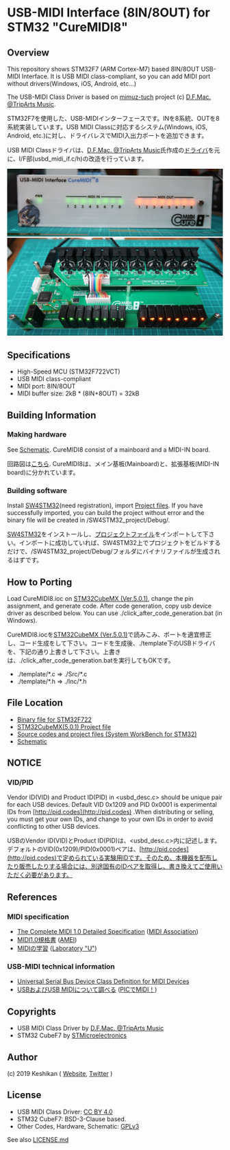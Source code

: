 # USB-MIDI Interface (8IN/8OUT) for STM32 "CureMIDI8"

## Overview

This repository shows STM32F7 (ARM Cortex-M7) based  8IN/8OUT USB-MIDI Interface.
It is USB MIDI class-compliant, so you can add MIDI port without drivers(Windows, iOS, Android, etc...)

The USB-MIDI Class Driver is based on [mimuz-tuch](https://github.com/mimuz/mimuz-tuch) project (c) [D.F.Mac. @TripArts Music](https://github.com/tadfmac).

STM32F7を使用した、USB-MIDIインターフェースです。INを8系統、OUTを8系統実装しています。USB MIDI Classに対応するシステム(Windows, iOS, Android, etc.)に対し、ドライバレスでMIDI入出力ポートを追加できます。

USB MIDI Classドライバは、[D.F.Mac. @TripArts Music](https://github.com/tadfmac)氏作成の[ドライバ](https://github.com/mimuz/mimuz-tuch/tree/master/STM32)を元に、I/F部(usbd_midi_if.c/h)の改造を行っています。

![Sample Image](./hardware/p1.jpg)
![Sample Image](./hardware/p2.jpg)

## Specifications

* High-Speed MCU (STM32F722VCT)
* USB MIDI class-compliant
* MIDI port: 8IN/8OUT
* MIDI buffer size: 2kB * (8IN+8OUT) = 32kB

## Building Information

### Making hardware

See [Schematic](./hardware/schematic.pdf).
CureMIDI8 consist of a mainboard and a MIDI-IN board.

回路図は[こちら](./hardware/schematic.pdf).
CureMIDI8は、メイン基板(Mainboard)と、拡張基板(MIDI-IN board)に分かれています。

### Building software

Install [SW4STM32](http://www.openstm32.org/HomePage)(need registration), import [Project files](./software/SW4STM32_project/). If you have successfully imported, you can build the project without error and the binary file will be created in /SW4STM32_project/Debug/.

[SW4STM32](http://www.openstm32.org/HomePage)をインストールし、[プロジェクトファイル](./software/SW4STM32_project/)をインポートして下さい。インポートに成功していれば、SW4STM32上でプロジェクトをビルドするだけで、/SW4STM32_project/Debug/フォルダにバイナリファイルが生成されるはずです。

## How to Porting

Load CureMIDI8.ioc on [STM32CubeMX (Ver.5.0.1)](https://www.st.com/ja/development-tools/stm32cubemx.html), change the pin assignment, and generate code.
After code generation, copy usb device driver as described below. You can use ./click_after_code_generation.bat (in Windows).

CureMIDI8.iocを[STM32CubeMX (Ver.5.0.1)](https://www.st.com/ja/development-tools/stm32cubemx.html)で読みこみ、ポートを適宜修正し、コード生成をして下さい。コードを生成後、./template下のUSBドライバを、下記の通り上書きして下さい。上書きは、./click_after_code_generation.batを実行してもOKです。

* ./template/\*.c => ./Src/\*.c
* ./template/\*.h => ./Inc/\*.h

## File Location

* [Binary file for STM32F722](./software/bin/)
* [STM32CubeMX(5.0.1) Project file](./software/SW4STM32_project/CureMIDI8.ioc)
* [Source codes and project files (System WorkBench for STM32)](./software/SW4STM32_project/)
* [Schematic](./hardware/schematic.pdf)

## NOTICE

### VID/PID

Vendor ID(VID) and Product ID(PID) in <usbd_desc.c> should be unique pair for each USB devices.
Default VID 0x1209 and PID 0x0001 is experimental IDs from [http://pid.codes](http://pid.codes) .When distributing or selling, you must get your own IDs, and change to your own IDs in order to avoid conflicting to other USB devices.

USBのVendor ID(VID)とProduct ID(PID)は、<usbd_desc.c>内に記述します。
デフォルトのVID(0x1209)/PID(0x0001)ペアは、[http://pid.codes](http://pid.codes)で定められている実験用IDです。そのため、本機器を配布したり販売したりする場合には、別途固有のIDペアを取得し、書き換えてご使用いただく必要があります。

## References

### MIDI specification

* [The Complete MIDI 1.0 Detailed Specification](https://www.midi.org/specifications/item/the-midi-1-0-specification) ([MIDI Association](https://www.midi.org/))
* [MIDI1.0規格書](http://amei.or.jp/midistandardcommittee/MIDI1.0.pdf) ([AMEI](http://amei.or.jp/))
* [MIDIの学習](http://www1.plala.or.jp/yuuto/midi/index.html) ([Laboratory "U"](http://www1.plala.or.jp/yuuto/top.html))

### USB-MIDI technical information

* [Universal Serial Bus Device Class Definition for MIDI Devices](http://www.usb.org/developers/docs/devclass_docs/midi10.pdf)
* [USBおよびUSB MIDIについて調べる](http://picmidi.seesaa.net/article/150728556.html) ([PICでMIDI！](http://picmidi.seesaa.net/))

## Copyrights

* USB MIDI Class Driver by [D.F.Mac. @TripArts Music](http://ta-music.strikingly.com/)
* STM32 CubeF7 by [STMicroelectronics](https://www.st.com/en/embedded-software/stm32cubef7.html)

## Author

(c) 2019 Keshikan ( [Website](http://www.keshikan.net/),  [Twitter](https://twitter.com/keshinomi_88pro) )

## License

* USB MIDI Class Driver: [CC BY 4.0](https://creativecommons.org/licenses/by/4.0/)
* STM32 CubeF7: BSD-3-Clause based.
* Other Codes, Hardware, Schematic: [GPLv3](https://www.gnu.org/licenses/gpl-3.0.html)

See also [LICENSE.md](./LICENSE.md)